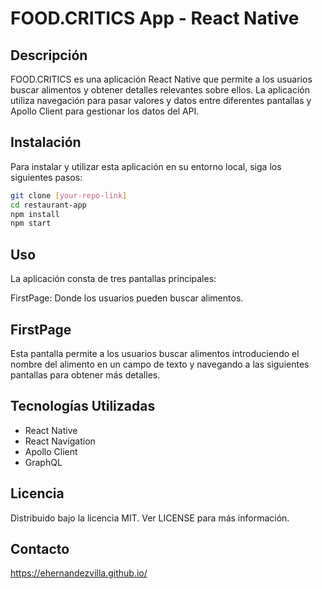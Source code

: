 # FOOD.CRITICS App - React Native 

## Descripción

FOOD.CRITICS es una aplicación React Native que permite a los usuarios buscar alimentos y obtener detalles relevantes sobre ellos. La aplicación utiliza navegación para pasar valores y datos entre diferentes pantallas y Apollo Client para gestionar los datos del API.

## Instalación

Para instalar y utilizar esta aplicación en su entorno local, siga los siguientes pasos:

```bash
git clone [your-repo-link]
cd restaurant-app
npm install
npm start
```

## Uso
La aplicación consta de tres pantallas principales:

FirstPage: Donde los usuarios pueden buscar alimentos.

## FirstPage
Esta pantalla permite a los usuarios buscar alimentos introduciendo el nombre del alimento en un campo de texto y navegando a las siguientes pantallas para obtener más detalles.

## Tecnologías Utilizadas
- React Native
- React Navigation
- Apollo Client
- GraphQL

## Licencia
Distribuido bajo la licencia MIT. Ver LICENSE para más información.

## Contacto
https://ehernandezvilla.github.io/
